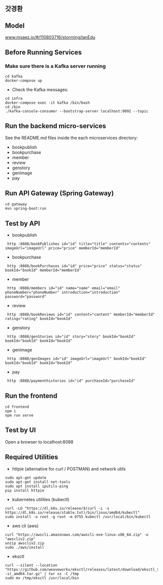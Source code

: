 # 
## 갓경환
## Model
www.msaez.io/#/110803716/storming/lanEdu

## Before Running Services
### Make sure there is a Kafka server running
```
cd kafka
docker-compose up
```
- Check the Kafka messages:
```
cd infra
docker-compose exec -it kafka /bin/bash
cd /bin
./kafka-console-consumer --bootstrap-server localhost:9092 --topic
```

## Run the backend micro-services
See the README.md files inside the each microservices directory:

- bookpublish
- bookpurchase
- member
- review
- genstory
- genimage
- pay


## Run API Gateway (Spring Gateway)
```
cd gateway
mvn spring-boot:run
```

## Test by API
- bookpublish
```
 http :8088/bookPublishes id="id" title="title" contents="contents" imageUrl="imageUrl" price="price" memberId="memberId" 
```
- bookpurchase
```
 http :8088/bookPurchases id="id" price="price" status="status" bookId="bookId" memberId="memberId" 
```
- member
```
 http :8088/members id="id" name="name" email="email" phoneNumber="phoneNumber" introduction="introduction" password="password" 
```
- review
```
 http :8088/bookReviews id="id" content="content" memberId="memberId" rating="rating" bookId="bookId" 
```
- genstory
```
 http :8088/genStories id="id" story="story" bookId="bookId" bookId="bookId" bookId="bookId" 
```
- genimage
```
 http :8088/genImages id="id" imageUrl="imageUrl" bookId="bookId" bookId="bookId" bookId="bookId" 
```
- pay
```
 http :8088/paymenthistories id="id" purchaseId="purchaseId" 
```


## Run the frontend
```
cd frontend
npm i
npm run serve
```

## Test by UI
Open a browser to localhost:8088

## Required Utilities

- httpie (alternative for curl / POSTMAN) and network utils
```
sudo apt-get update
sudo apt-get install net-tools
sudo apt install iputils-ping
pip install httpie
```

- kubernetes utilities (kubectl)
```
curl -LO "https://dl.k8s.io/release/$(curl -L -s https://dl.k8s.io/release/stable.txt)/bin/linux/amd64/kubectl"
sudo install -o root -g root -m 0755 kubectl /usr/local/bin/kubectl
```

- aws cli (aws)
```
curl "https://awscli.amazonaws.com/awscli-exe-linux-x86_64.zip" -o "awscliv2.zip"
unzip awscliv2.zip
sudo ./aws/install
```

- eksctl 
```
curl --silent --location "https://github.com/weaveworks/eksctl/releases/latest/download/eksctl_$(uname -s)_amd64.tar.gz" | tar xz -C /tmp
sudo mv /tmp/eksctl /usr/local/bin
```

